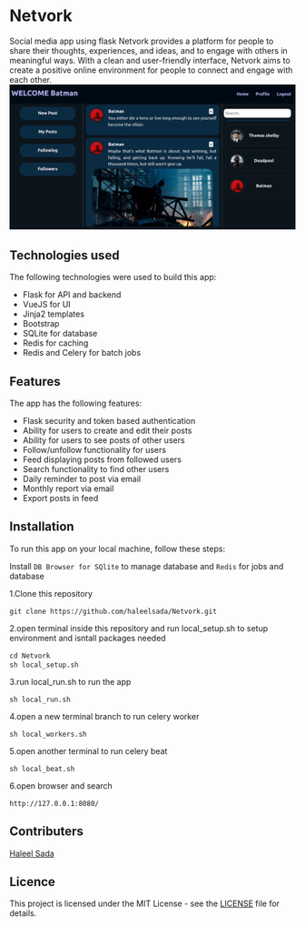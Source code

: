 # Netvork
Social media app using flask
Netvork provides a platform for people to share their thoughts, experiences, and ideas, and to engage with others in meaningful ways. With a clean and user-friendly interface, Netvork aims to create a positive online environment for people to connect and engage with each other.
![screenshot](https://github.com/haleelsada/Netvork/blob/main/static/photos/ss%20Netvork.png?raw=true)
## Technologies used
The following technologies were used to build this app:
- Flask for API and backend
- VueJS for UI 
- Jinja2 templates 
- Bootstrap
- SQLite for database
- Redis for caching
- Redis and Celery for batch jobs

## Features
The app has the following features:

- Flask security and token based authentication
- Ability for users to create and edit their posts
- Ability for users to see posts of other users
- Follow/unfollow functionality for users
- Feed displaying posts from followed users
- Search functionality to find other users
- Daily reminder to post via email
- Monthly report via email
- Export posts in feed

## Installation

To run this app on your local machine, follow these steps:

Install `DB Browser for SQlite` to manage database and `Redis` for jobs and database

1.Clone this repository
```
git clone https://github.com/haleelsada/Netvork.git
```
2.open terminal inside this repository and run local_setup.sh to setup environment and isntall packages needed
```
cd Netvork
sh local_setup.sh
```
3.run local_run.sh to run the app
```
sh local_run.sh
```
4.open a new terminal branch to run celery worker
```
sh local_workers.sh
```
5.open another terminal to run celery beat
```
sh local_beat.sh
```
6.open browser and search
```
http://127.0.0.1:8080/
```

## Contributers
[Haleel Sada](https://github.com/haleelsada)
## Licence
This project is licensed under the MIT License - see the [LICENSE](https://github.com/haleelsada/Netvork/blob/main/LICENSE) file for details.

